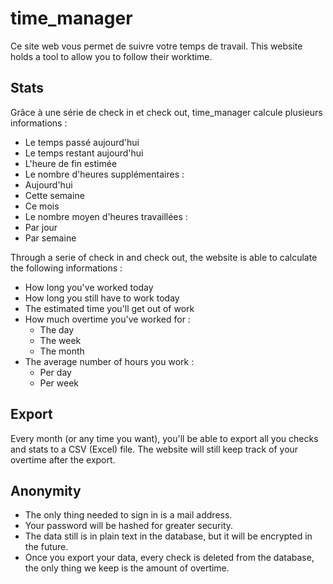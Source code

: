 time_manager
============

Ce site web vous permet de suivre votre temps de travail.
This website holds a tool to allow you to follow their worktime. 

Stats
-----

Grâce à une série de check in et check out, time_manager calcule plusieurs informations : 
* Le temps passé aujourd'hui
* Le temps restant aujourd'hui
* L'heure de fin estimée
* Le nombre d'heures supplémentaires :
 * Aujourd'hui
 * Cette semaine
 * Ce mois
* Le nombre moyen d'heures travaillées :
 *  Par jour
 *  Par semaine

Through a serie of check in and check out, the website is able to calculate the following informations : 
* How long you've worked today 
* How long you still have to work today 
* The estimated time you'll get out of work 
* How much overtime you've worked for :
  * The day
  * The week
  * The month
* The average number of hours you work :
  * Per day 
  * Per week

Export
------

Every month (or any time you want), you'll be able to export all you checks and stats to a CSV (Excel) file. The website will still keep track of your overtime after the export.

Anonymity
---------

* The only thing needed to sign in is a mail address. 
* Your password will be hashed for greater security. 
* The data still is in plain text in the database, but it will be encrypted in the future. 
* Once you export your data, every check is deleted from the database, the only thing we keep is the amount of overtime.

